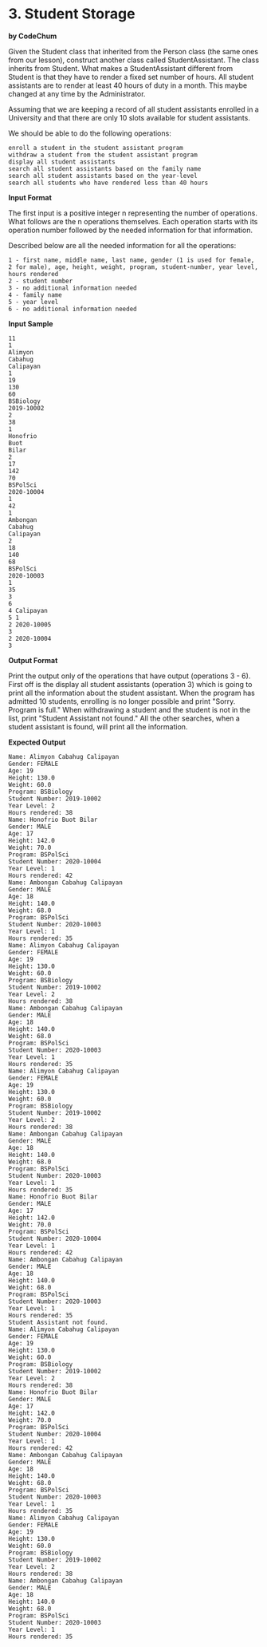 # 3. Student Storage

**by CodeChum**

Given the Student class that inherited from the Person class (the same ones from our lesson), construct another class called StudentAssistant. The class inherits from Student. What makes a StudentAssistant different from Student is that they have to render a fixed set number of hours. All student assistants are to render at least 40 hours of duty in a month. This maybe changed at any time by the Administrator.


Assuming that we are keeping a record of all student assistants enrolled in a University and that there are only 10 slots available for student assistants. 


We should be able to do the following operations:

    enroll a student in the student assistant program
    withdraw a student from the student assistant program
    display all student assistants
    search all student assistants based on the family name
    search all student assistants based on the year-level
    search all students who have rendered less than 40 hours 

**Input Format**

The first input is a positive integer n representing the number of operations. What follows are the n operations themselves. Each operation starts with its operation number followed by the needed information for that information.

Described below are all the needed information for all the operations:

    1 - first name, middle name, last name, gender (1 is used for female, 2 for male), age, height, weight, program, student-number, year level, hours rendered
    2 - student number
    3 - no additional information needed
    4 - family name
    5 - year level
    6 - no additional information needed

**Input Sample**

    11
    1
    Alimyon
    Cabahug
    Calipayan
    1
    19
    130
    60
    BSBiology
    2019-10002
    2
    38
    1
    Honofrio
    Buot
    Bilar
    2
    17
    142
    70
    BSPolSci
    2020-10004
    1
    42
    1
    Ambongan
    Cabahug
    Calipayan
    2
    18
    140
    68
    BSPolSci
    2020-10003
    1
    35
    3
    6
    4 Calipayan
    5 1
    2 2020-10005
    3
    2 2020-10004
    3

**Output Format**

Print the output only of the operations that have output (operations 3 - 6). First off is the display all student assistants (operation 3) which is going to print all the information about the student assistant. When the program has admitted 10 students, enrolling is no longer possible and print "Sorry. Program is full." When withdrawing a student and the student is not in the list, print "Student Assistant not found." All the other searches, when a student assistant is found, will print all the information.


**Expected Output**

    Name: Alimyon Cabahug Calipayan
    Gender: FEMALE
    Age: 19
    Height: 130.0
    Weight: 60.0
    Program: BSBiology
    Student Number: 2019-10002
    Year Level: 2
    Hours rendered: 38
    Name: Honofrio Buot Bilar
    Gender: MALE
    Age: 17
    Height: 142.0
    Weight: 70.0
    Program: BSPolSci
    Student Number: 2020-10004
    Year Level: 1
    Hours rendered: 42
    Name: Ambongan Cabahug Calipayan
    Gender: MALE
    Age: 18
    Height: 140.0
    Weight: 68.0
    Program: BSPolSci
    Student Number: 2020-10003
    Year Level: 1
    Hours rendered: 35
    Name: Alimyon Cabahug Calipayan
    Gender: FEMALE
    Age: 19
    Height: 130.0
    Weight: 60.0
    Program: BSBiology
    Student Number: 2019-10002
    Year Level: 2
    Hours rendered: 38
    Name: Ambongan Cabahug Calipayan
    Gender: MALE
    Age: 18
    Height: 140.0
    Weight: 68.0
    Program: BSPolSci
    Student Number: 2020-10003
    Year Level: 1
    Hours rendered: 35
    Name: Alimyon Cabahug Calipayan
    Gender: FEMALE
    Age: 19
    Height: 130.0
    Weight: 60.0
    Program: BSBiology
    Student Number: 2019-10002
    Year Level: 2
    Hours rendered: 38
    Name: Ambongan Cabahug Calipayan
    Gender: MALE
    Age: 18
    Height: 140.0
    Weight: 68.0
    Program: BSPolSci
    Student Number: 2020-10003
    Year Level: 1
    Hours rendered: 35
    Name: Honofrio Buot Bilar
    Gender: MALE
    Age: 17
    Height: 142.0
    Weight: 70.0
    Program: BSPolSci
    Student Number: 2020-10004
    Year Level: 1
    Hours rendered: 42
    Name: Ambongan Cabahug Calipayan
    Gender: MALE
    Age: 18
    Height: 140.0
    Weight: 68.0
    Program: BSPolSci
    Student Number: 2020-10003
    Year Level: 1
    Hours rendered: 35
    Student Assistant not found.
    Name: Alimyon Cabahug Calipayan
    Gender: FEMALE
    Age: 19
    Height: 130.0
    Weight: 60.0
    Program: BSBiology
    Student Number: 2019-10002
    Year Level: 2
    Hours rendered: 38
    Name: Honofrio Buot Bilar
    Gender: MALE
    Age: 17
    Height: 142.0
    Weight: 70.0
    Program: BSPolSci
    Student Number: 2020-10004
    Year Level: 1
    Hours rendered: 42
    Name: Ambongan Cabahug Calipayan
    Gender: MALE
    Age: 18
    Height: 140.0
    Weight: 68.0
    Program: BSPolSci
    Student Number: 2020-10003
    Year Level: 1
    Hours rendered: 35
    Name: Alimyon Cabahug Calipayan
    Gender: FEMALE
    Age: 19
    Height: 130.0
    Weight: 60.0
    Program: BSBiology
    Student Number: 2019-10002
    Year Level: 2
    Hours rendered: 38
    Name: Ambongan Cabahug Calipayan
    Gender: MALE
    Age: 18
    Height: 140.0
    Weight: 68.0
    Program: BSPolSci
    Student Number: 2020-10003
    Year Level: 1
    Hours rendered: 35